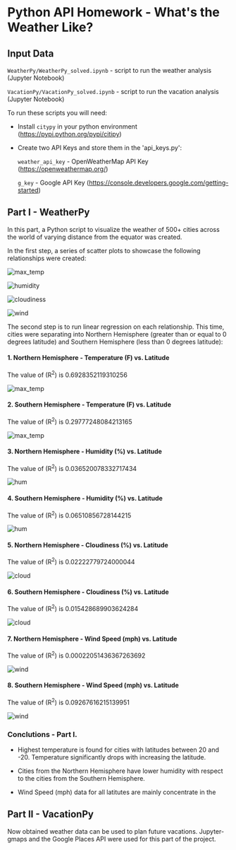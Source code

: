# **Python API Homework - What's the Weather Like?**

## **Input Data**

`WeatherPy/WeatherPy_solved.ipynb` - script to run the weather analysis (Jupyter Notebook)

`VacationPy/VacationPy_solved.ipynb` - script to run the vacation analysis (Jupyter Notebook)

To run these scripts you will need:

* Install `citypy` in your python environment (https://pypi.python.org/pypi/citipy)

* Create two API Keys and store them in the 'api_keys.py':

    `weather_api_key` - OpenWeatherMap API Key (https://openweathermap.org/)
    
    `g_key` - Google API Key (https://console.developers.google.com/getting-started) 
    
## **Part I - WeatherPy**

In this part, a Python script to visualize the weather of 500+ cities across the world of varying distance from the equator was created. 

In the first step, a series of scatter plots to showcase the following relationships were created:

![max_temp](WeatherPy/Images/City_Latitude_vs_Max_Temperature.png)


![humidity](WeatherPy/Images/City_Latitude_vs_Humidity.png)


![cloudiness](WeatherPy/Images/City_Latitude_vs_Cloudiness.png)


![wind](WeatherPy/Images/City_Latitude_vs_Wind_Speed.png)



The second step is to run linear regression on each relationship. This time, cities were separating into Northern Hemisphere (greater than or equal to 0 degrees latitude) and Southern Hemisphere (less than 0 degrees latitude):

#### 1. Northern Hemisphere - Temperature (F) vs. Latitude

The value of (R<sup>2</sup>) is 0.6928352119310256

![max_temp](WeatherPy/Images/Northern_Hemisphere_City_Latitude_vs_Max_Temperature.png)


#### 2. Southern Hemisphere - Temperature (F) vs. Latitude

The value of (R<sup>2</sup>) is 0.29777248084213165

![max_temp](WeatherPy/Images/Southern_Hemisphere_City_Latitude_vs_Max_Temperature.png)


#### 3. Northern Hemisphere - Humidity (%) vs. Latitude

The value of (R<sup>2</sup>) is 0.036520078332717434

![hum](WeatherPy/Images/Northern_Hemisphere_City_Latitude_vs_Humidity.png)


#### 4. Southern Hemisphere - Humidity (%) vs. Latitude

The value of (R<sup>2</sup>) is 0.06510856728144215

![hum](WeatherPy/Images/Southern_Hemisphere_City_Latitude_vs_Humidity.png)


#### 5. Northern Hemisphere - Cloudiness (%) vs. Latitude

The value of (R<sup>2</sup>) is 0.02222779724000044

![cloud](WeatherPy/Images/Northern_Hemisphere_City_Latitude_vs_Cloudiness.png)


#### 6. Southern Hemisphere - Cloudiness (%) vs. Latitude

The value of (R<sup>2</sup>) is 0.015428689903624284

![cloud](WeatherPy/Images/Southern_Hemisphere_City_Latitude_vs_Cloudiness.png)


#### 7. Northern Hemisphere - Wind Speed (mph) vs. Latitude

The value of (R<sup>2</sup>) is 0.00022051436367263692

![wind](WeatherPy/Images/Northern_Hemisphere_City_Latitude_vs_Wind_Speed.png)


#### 8. Southern Hemisphere - Wind Speed (mph) vs. Latitude

The value of (R<sup>2</sup>) is 0.09267616215139951

![wind](WeatherPy/Images/Southern_Hemisphere_City_Latitude_vs_Wind_Speed.png)


### Conclutions - Part I.

* Highest temperature is found for cities with latitudes between 20 and -20. Temperature significantly drops with increasing the latitude.

* Cities from the Northern Hemisphere have lower humidity with respect to the cities from the Southern Hemisphere.

* Wind Speed (mph) data for all latitutes are mainly concentrate in the   


## **Part II - VacationPy**

Now obtained weather data can be used to plan future vacations. Jupyter-gmaps and the Google Places API were used for this part of the project.





